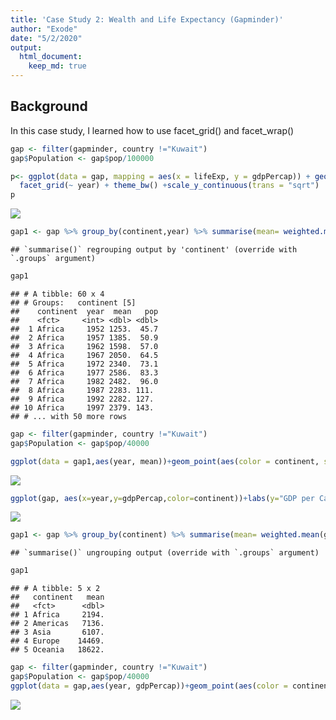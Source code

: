```yaml
---
title: 'Case Study 2: Wealth and Life Expectancy (Gapminder)'
author: "Exode"
date: "5/2/2020"
output: 
  html_document:
    keep_md: true
---
```



## Background

In this case study, I learned how to use facet_grid() and facet_wrap()


```r
gap <- filter(gapminder, country !="Kuwait")
gap$Population <- gap$pop/100000
```


```r
p<- ggplot(data = gap, mapping = aes(x = lifeExp, y = gdpPercap)) + geom_point(mapping = aes(color = continent, size = Population))+
  facet_grid(~ year) + theme_bw() +scale_y_continuous(trans = "sqrt")
p
```

![](CaseStudy2_files/figure-html/unnamed-chunk-3-1.png)<!-- -->


```r
gap1 <- gap %>% group_by(continent,year) %>% summarise(mean= weighted.mean(gdpPercap),pop=mean(Population))
```

```
## `summarise()` regrouping output by 'continent' (override with `.groups` argument)
```

```r
gap1
```

```
## # A tibble: 60 x 4
## # Groups:   continent [5]
##    continent  year  mean   pop
##    <fct>     <int> <dbl> <dbl>
##  1 Africa     1952 1253.  45.7
##  2 Africa     1957 1385.  50.9
##  3 Africa     1962 1598.  57.0
##  4 Africa     1967 2050.  64.5
##  5 Africa     1972 2340.  73.1
##  6 Africa     1977 2586.  83.3
##  7 Africa     1982 2482.  96.0
##  8 Africa     1987 2283. 111. 
##  9 Africa     1992 2282. 127. 
## 10 Africa     1997 2379. 143. 
## # ... with 50 more rows
```

```r
gap <- filter(gapminder, country !="Kuwait")
gap$Population <- gap$pop/40000
```



```r
ggplot(data = gap1,aes(year, mean))+geom_point(aes(color = continent, size =pop))+facet_wrap(~continent) + theme_bw() +scale_y_continuous(trans = "sqrt")+geom_path(aes(linetype=continent))
```

![](CaseStudy2_files/figure-html/unnamed-chunk-5-1.png)<!-- -->


```r
ggplot(gap, aes(x=year,y=gdpPercap,color=continent))+labs(y="GDP per Cap")+geom_point(mapping=aes(size=Population))+facet_wrap(~continent)+geom_line(aes(x=year,y=gdpPercap,group=country))+theme_bw()+geom_line(data=gap1,aes(y=mean),color="black")+geom_point(data=gap1, aes(y=mean),color="black")+scale_y_continuous(trans = "sqrt")
```

![](CaseStudy2_files/figure-html/unnamed-chunk-6-1.png)<!-- -->



```r
gap1 <- gap %>% group_by(continent) %>% summarise(mean= weighted.mean(gdpPercap))
```

```
## `summarise()` ungrouping output (override with `.groups` argument)
```

```r
gap1
```

```
## # A tibble: 5 x 2
##   continent   mean
##   <fct>      <dbl>
## 1 Africa     2194.
## 2 Americas   7136.
## 3 Asia       6107.
## 4 Europe    14469.
## 5 Oceania   18622.
```



```r
gap <- filter(gapminder, country !="Kuwait")
gap$Population <- gap$pop/40000
ggplot(data = gap,aes(year, gdpPercap))+geom_point(aes(color = continent, size = Population))+facet_wrap(~continent) + theme_bw() +scale_y_continuous(trans = "sqrt")+geom_path(aes(linetype=continent))
```

![](CaseStudy2_files/figure-html/unnamed-chunk-8-1.png)<!-- -->

